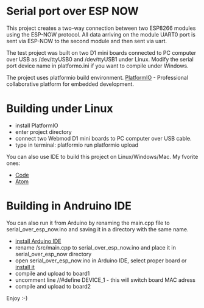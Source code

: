 # Serial port over ESP NOW
This project creates a two-way connection between two ESP8266 modules using the ESP-NOW protocol. All data arriving on the module UART0 port is sent via ESP-NOW to the second module and then sent via uart. 

The test project was built on two D1 mini boards connected to PC computer over USB as /dev/ttyUSB0 and /dev/ttyUSB1 under Linux.
Modify the serial port device name in platformo.ini if you want to compile under Windows.

The project uses platformio build environment. 
[PlatformIO](https://platformio.org/) - Professional collaborative platform for embedded development.

# Building under Linux
* install PlatformIO
* enter project directory
* connect two Webmod D1 mini boards to PC computer over USB cable.
* type in terminal:
  platformio run
  platformio upload

You can also use IDE to build this project on Linux/Windows/Mac. My fvorite ones:
* [Code](https://code.visualstudio.com/) 
* [Atom](https://atom.io/)

# Building in Andruino IDE
You can also run it from Arduino by renaming the main.cpp file to serial_over_esp_now.ino and saving it in a directory with the same name.
* [install Arduino IDE](https://www.arduino.cc/en/main/OldSoftwareReleases)
* rename /src/main.cpp to serial_over_esp_now.ino and place it in serial_over_esp_now directory
* open serial_over_esp_now.ino in Arduino IDE, select proper board or [install it](https://randomnerdtutorials.com/how-to-install-esp8266-board-arduino-ide/)
* compile and upload to board1
* uncomment line //#define DEVICE_1 - this will switch board MAC adress
* compile and upload to board2

Enjoy :-)
